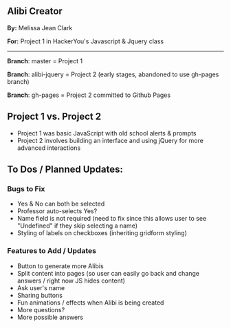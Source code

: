 ## Alibi Creator

**By:** Melissa Jean Clark

**For:** Project 1 in HackerYou's Javascript & Jquery class

----

**Branch**: master = Project 1

**Branch**: alibi-jquery = Project 2 (early stages, abandoned to use gh-pages branch)

**Branch**: gh-pages = Project 2 committed to Github Pages

## Project 1 vs. Project 2

- Project 1 was basic JavaScript with old school alerts & prompts
- Project 2 involves building an interface and using jQuery for more advanced interactions

## To Dos / Planned Updates:

### Bugs to Fix

- Yes & No can both be selected
- Professor auto-selects Yes?
- Name field is not required (need to fix since this allows user to see "Undefined" if they skip selecting a name)
- Styling of labels on checkboxes (inheriting gridform styling)


### Features to Add / Updates

- Button to generate more Alibis
- Split content into pages (so user can easily go back and change answers / right now JS hides content)
- Ask user's name
- Sharing buttons
- Fun animations / effects when Alibi is being created
- More questions? 
- More possible answers
